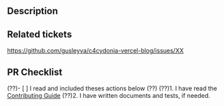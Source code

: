<!-- 1. Verify PR Title -->
<!-- PR Title example: `[fix | refactor | feat | update | documentation]: repair the page layout` -->

<!-- 2. Provide Description of the changes -->

## Description

<!--
- provide a description of the changes made. If there are some pending TODOs, include them there as well.
- Any guidance for reviewers to better understand the changes.
- Any visuals (screenshots, screen recordings) that can give assurance that the changes are safe to merge.
-->

<!-- 3. Add link to the Github Issue for which these changes are made -->

## Related tickets

https://github.com/gusleyva/c4cydonia-vercel-blog/issues/XX

<!-- 4. Make sure the following actions are checked before finalising your PR -->

## PR Checklist

(??)- [ ] I read and included theses actions below
(??)
(??)1. I have read the [Contributing Guide](https://github.com/gusleyva/c4cydonia-vercel-blog/blob/main/.github/CONTRIBUTING.md)
(??)2. I have written documents and tests, if needed.
